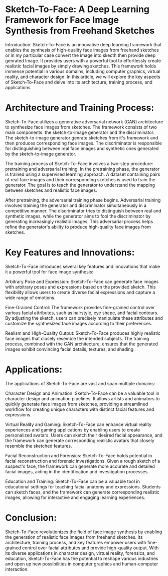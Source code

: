 # Sketch-To-Face: A Deep Learning Framework for Face Image Synthesis from Freehand Sketches

Introduction:
Sketch-To-Face is an innovative deep learning framework that enables the synthesis of high-quality face images from freehand sketches or in my particular case convert the image into skecth then provide deep genrated Image. It provides users with a powerful tool to effortlessly create realistic facial images by simply drawing sketches. This framework holds immense potential in various domains, including computer graphics, virtual reality, and character design. In this article, we will explore the key aspects of Sketch-To-Face and delve into its architecture, training process, and applications.

# Architecture and Training Process:

Sketch-To-Face utilizes a generative adversarial network (GAN) architecture to synthesize face images from sketches. The framework consists of two main components: the sketch-to-image generator and the discriminator. The sketch-to-image generator genrate sketches from it's framework and then produces corresponding face images. The discriminator is responsible for distinguishing between real face images and synthetic ones generated by the sketch-to-image generator.

The training process of Sketch-To-Face involves a two-step procedure: pretraining and adversarial training. In the pretraining phase, the generator is trained using a supervised learning approach. A dataset containing pairs of real face images and their corresponding sketches is used to train the generator. The goal is to teach the generator to understand the mapping between sketches and realistic face images.

After pretraining, the adversarial training phase begins. Adversarial training involves training the generator and discriminator simultaneously in a competitive manner. The discriminator tries to distinguish between real and synthetic images, while the generator aims to fool the discriminator by generating increasingly realistic images. This adversarial process helps refine the generator's ability to produce high-quality face images from sketches.

# Key Features and Innovations:

Sketch-To-Face introduces several key features and innovations that make it a powerful tool for face image synthesis:

Arbitrary Pose and Expression: Sketch-To-Face can generate face images with arbitrary poses and expressions based on the provided sketch. This flexibility allows users to create diverse facial expressions and capture a wide range of emotions.

Fine-Grained Control: The framework provides fine-grained control over various facial attributes, such as hairstyle, eye shape, and facial contours. By adjusting the sketch, users can precisely manipulate these attributes and customize the synthesized face images according to their preferences.

Realism and High-Quality Output: Sketch-To-Face produces highly realistic face images that closely resemble the intended subjects. The training process, combined with the GAN architecture, ensures that the generated images exhibit convincing facial details, textures, and shading.

# Applications:

The applications of Sketch-To-Face are vast and span multiple domains:

Character Design and Animation: Sketch-To-Face can be a valuable tool in character design and animation pipelines. It allows artists and animators to quickly generate face images from sketches, providing a streamlined workflow for creating unique characters with distinct facial features and expressions.

Virtual Reality and Gaming: Sketch-To-Face can enhance virtual reality experiences and gaming applications by enabling users to create personalized avatars. Users can sketch their desired facial appearance, and the framework can generate corresponding realistic avatars that closely resemble the sketched features.

Facial Reconstruction and Forensics: Sketch-To-Face holds potential in facial reconstruction and forensic investigations. Given a rough sketch of a suspect's face, the framework can generate more accurate and detailed facial images, aiding in the identification and investigation processes.

Education and Training: Sketch-To-Face can be a valuable tool in educational settings for teaching facial anatomy and expressions. Students can sketch faces, and the framework can generate corresponding realistic images, allowing for interactive and engaging learning experiences.

# Conclusion:

Sketch-To-Face revolutionizes the field of face image synthesis by enabling the generation of realistic face images from freehand sketches. Its architecture, training process, and key features empower users with fine-grained control over facial attributes and provide high-quality output. With its diverse applications in character design, virtual reality, forensics, and education, Sketch-To-Face has the potential to reshape various industries and open up new possibilities in computer graphics and human-computer interaction.